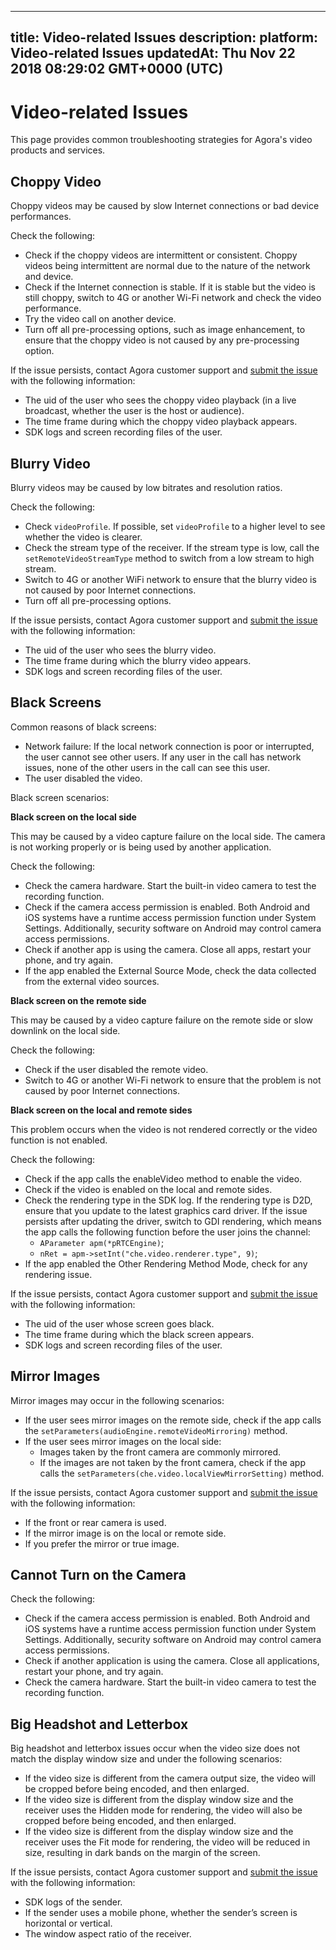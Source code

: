 
---
title: Video-related Issues
description: 
platform: Video-related Issues
updatedAt: Thu Nov 22 2018 08:29:02 GMT+0000 (UTC)
---
# Video-related Issues
This page provides common troubleshooting strategies for Agora's video products and services.

## Choppy Video

Choppy videos may be caused by slow Internet connections or bad device performances. 

Check the following:
* Check if the choppy videos are intermittent or consistent. Choppy videos being intermittent are normal due to the nature of the network and device.
* Check if the Internet connection is stable. If it is stable but the video is still choppy, switch to 4G or another Wi-Fi network and check the video performance.
* Try the video call on another device.
* Turn off all pre-processing options, such as image enhancement, to ensure that the choppy video is not caused by any pre-processing option.

If the issue persists, contact Agora customer support and [submit the issue](http://https://docs.agora.io/en/2.2/faq/faq/troubleshooting#submit) with the following information:
* The uid of the user who sees the choppy video playback (in a live broadcast, whether the user is the host or audience).
* The time frame during which the choppy video playback appears.
* SDK logs and screen recording files of the user.

## Blurry Video

Blurry videos may be caused by low bitrates and resolution ratios. 

Check the following:
* Check `videoProfile`. If possible, set `videoProfile` to a higher level to see whether the video is clearer.
* Check the stream type of the receiver. If the stream type is low, call the `setRemoteVideoStreamType` method to switch from a low stream to high stream.
* Switch to 4G or another WiFi network to ensure that the blurry video is not caused by poor Internet connections.
* Turn off all pre-processing options.

If the issue persists, contact Agora customer support and [submit the issue](http://https://docs.agora.io/en/2.2/faq/faq/troubleshooting#submit) with the following information:
* The uid of the user who sees the blurry video.
* The time frame during which the blurry video appears.
* SDK logs and screen recording files of the user.

## Black Screens

Common reasons of black screens:
* Network failure: If the local network connection is poor or interrupted, the user cannot see other users. If any user in the call has network issues, none of the other users in the call can see this user.
* The user disabled the video. 

Black screen scenarios:

**Black screen on the local side**

This may be caused by a video capture failure on the local side. The camera is not working properly or is being used by another application.

Check the following:
* Check the camera hardware. Start the built-in video camera to test the recording function.
* Check if the camera access permission is enabled. Both Android and iOS systems have a runtime access permission function under System Settings. Additionally, security software on Android may control camera access permissions.
* Check if another app is using the camera. Close all apps, restart your phone, and try again.
* If the app enabled the External Source Mode, check the data collected from the external video sources.

**Black screen on the remote side**

This may be caused by a video capture failure on the remote side or slow downlink on the local side.

Check the following:

* Check if the user disabled the remote video.
* Switch to 4G or another Wi-Fi network to ensure that the problem is not caused by poor Internet connections.

**Black screen on the local and remote sides**

This problem occurs when the video is not rendered correctly or the video function is not enabled.

Check the following:
* Check if the app calls the enableVideo method to enable the video.
* Check if the video is enabled on the local and remote sides.
* Check the rendering type in the SDK log. If the rendering type is D2D, ensure that you update to the latest graphics card driver. If the issue persists after updating the driver, switch to GDI rendering, which means the app calls the following function before the user joins the channel:
	* `AParameter apm(*pRTCEngine)`;
	* `nRet = apm->setInt("che.video.renderer.type", 9)`;
* If the app enabled the Other Rendering Method Mode, check for any rendering issue.

If the issue persists, contact Agora customer support and [submit the issue](http://https://docs.agora.io/en/2.2/faq/faq/troubleshooting#submit) with the following information:
* The uid of the user whose screen goes black.
* The time frame during which the black screen appears.
* SDK logs and screen recording files of the user.

## Mirror Images
Mirror images may occur in the following scenarios:

* If the user sees mirror images on the remote side, check if the app calls the `setParameters(audioEngine.remoteVideoMirroring)` method.
* If the user sees mirror images on the local side:
	* Images taken by the front camera are commonly mirrored.
	* If the images are not taken by the front camera, check if the app calls the `setParameters(che.video.localViewMirrorSetting)` method.

If the issue persists, contact Agora customer support and [submit the issue](http://https://docs.agora.io/en/2.2/faq/faq/troubleshooting#submit) with the following information:
* If the front or rear camera is used.
* If the mirror image is on the local or remote side.
* If you prefer the mirror or true image.

## Cannot Turn on the Camera
Check the following:
* Check if the camera access permission is enabled. Both Android and iOS systems have a runtime access permission function under System Settings. Additionally, security software on Android may control camera access permissions.
* Check if another application is using the camera. Close all applications, restart your phone, and try again.
* Check the camera hardware. Start the built-in video camera to test the recording function.

## Big Headshot and Letterbox
Big headshot and letterbox issues occur when the video size does not match the display window size and under the following scenarios:

* If the video size is different from the camera output size, the video will be cropped before being encoded, and then enlarged.
* If the video size is different from the display window size and the receiver uses the Hidden mode for rendering, the video will also be cropped before being encoded, and then enlarged.
* If the video size is different from the display window size and the receiver uses the Fit mode for rendering, the video will be reduced in size, resulting in dark bands on the margin of the screen.

If the issue persists, contact Agora customer support and [submit the issue](http://https://docs.agora.io/en/2.2/faq/faq/troubleshooting#submit) with the following information:

* SDK logs of the sender.
* If the sender uses a mobile phone, whether the sender’s screen is horizontal or vertical.
* The window aspect ratio of the receiver.



